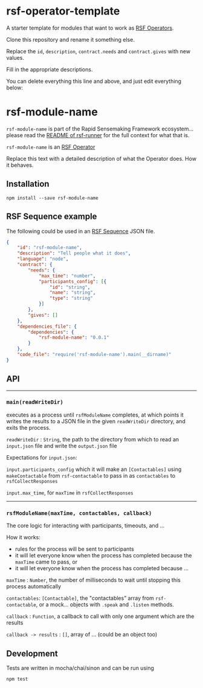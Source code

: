 # rsf-operator-template

A starter template for modules that want to work as [RSF Operators](https://github.com/rapid-sensemaking-framework/rsf-runner#rsf-operators).

Clone this repository and rename it something else.

Replace the `id`, `description`, `contract.needs` and `contract.gives` with new values.

Fill in the appropriate descriptions.

You can delete everything this line and above, and just edit everything below:


# rsf-module-name

`rsf-module-name` is part of the Rapid Sensemaking Framework ecosystem... please read
the [README of rsf-runner](https://github.com/rapid-sensemaking-framework/rsf-runner/blob/master/README.md) for the full context for what that is.

`rsf-module-name` is an [RSF Operator](https://github.com/rapid-sensemaking-framework/rsf-runner#rsf-operators)

Replace this text with a detailed description of what the Operator does. How it behaves.

## Installation

`npm install --save rsf-module-name`

## RSF Sequence example

The following could be used in an [RSF Sequence](https://github.com/rapid-sensemaking-framework/rsf-runner#rsf-sequences) JSON file.

```json
{
    "id": "rsf-module-name",
    "description": "Tell people what it does",
    "language": "node",
    "contract": {
        "needs": {
            "max_time": "number",
            "participants_config": [{
                "id": "string",
                "name": "string",
                "type": "string"
            }]
        },
        "gives": []
    },
    "dependencies_file": {
        "dependencies": {
            "rsf-module-name": "0.0.1"
        }
    },
    "code_file": "require('rsf-module-name').main(__dirname)"
}
```

## API

___

### `main(readWriteDir)`

executes as a process until `rsfModuleName` completes, at which points it writes the results to a JSON file in the given `readWriteDir` directory, and exits the process.

`readWriteDir` : `String`, the path to the directory from which to read an `input.json` file and write the `output.json` file

Expectations for `input.json`:

`input.participants_config` which it will make an `[Contactables]` using `makeContactable` from `rsf-contactable`  to pass in as `contactables` to `rsfCollectResponses`

`input.max_time`, for `maxTime` in `rsfCollectResponses`

___

### `rsfModuleName(maxTime, contactables, callback)`

The core logic for interacting with participants, timeouts, and ...

How it works:

- rules for the process will be sent to participants
- it will let everyone know when the process has completed because the `maxTime` came to pass, or
- it will let everyone know when the process has completed because ...

`maxTime` : `Number`, the number of milliseconds to wait until stopping this process automatically

`contactables`: `[Contactable]`, the "contactables" array from `rsf-contactable`, or a mock... objects with `.speak` and `.listen` methods.

`callback` : `Function`, a callback to call with only one argument which are the results

`callback -> results` : `[]`, array of ... (could be an object too)



## Development

Tests are written in mocha/chai/sinon and can be run using

```
npm test
```



